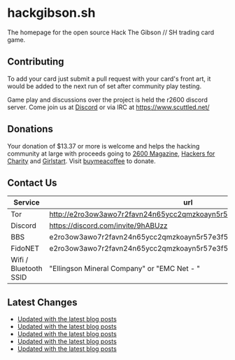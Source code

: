 # hackgibson.sh
The homepage for the open source Hack The Gibson // SH trading card game.


## Contributing

To add your card just submit a pull request with your card's front art, it would be added to the next run of set after community play testing.

Game play and discussions over the project is held the r2600 discord server. Come join us at [Discord](https://discord.com/invite/9hABUzz) or via IRC at https://www.scuttled.net/


## Donations

Your donation of $13.37 or more is welcome and helps the hacking community at large with proceeds going to [2600 Magazine](https://2600.com/), [Hackers for Charity](https://hackersforcharity.org) and [Girlstart](https://girlstart.org).  Visit [buymeacoffee](https://www.buymeacoffee.com/hackgibson.sh) to donate.


## Contact Us

Service | url
-|-
Tor | http://e2ro3ow3awo7r2favn24n65ycc2qmzkoayn5r57e3f56nvjwdcgg32ad.onion
Discord | https://discord.com/invite/9hABUzz
BBS | e2ro3ow3awo7r2favn24n65ycc2qmzkoayn5r57e3f56nvjwdcgg32ad.onion:23
FidoNET | e2ro3ow3awo7r2favn24n65ycc2qmzkoayn5r57e3f56nvjwdcgg32ad.onion:24554
Wifi / Bluetooth SSID | "Ellingson Mineral Company" or "EMC Net - <fidonet address>"

## Latest Changes
<!-- BLOG-POST-LIST:START -->
- [Updated with the latest blog posts](https://github.com/DFW2600/hackgibson.sh/commit/83e3bda3de33058807562b98493522f5c5c8fcad)
- [Updated with the latest blog posts](https://github.com/DFW2600/hackgibson.sh/commit/2a857aabfaf88d5ebc36d8df7cebe14e9c587017)
- [Updated with the latest blog posts](https://github.com/DFW2600/hackgibson.sh/commit/9be6682f3fedffd0dbbf0c3499ea992a84435f6f)
- [Updated with the latest blog posts](https://github.com/DFW2600/hackgibson.sh/commit/d411cb41dbad1ffcbf6de459aade70bfc43c9952)
- [Updated with the latest blog posts](https://github.com/DFW2600/hackgibson.sh/commit/2fe9b3e6df69f58e99c89d8f75703b9936e70fc6)
<!-- BLOG-POST-LIST:END -->
